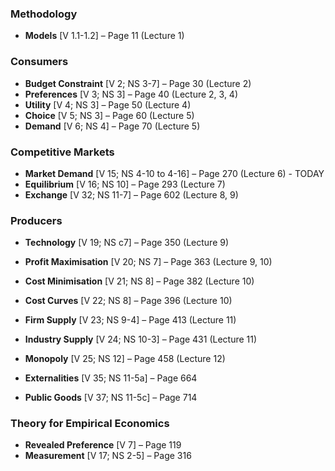 ### Methodology

- **Models** [V 1.1-1.2] – Page 11 (Lecture 1)
### Consumers

- **Budget Constraint** [V 2; NS 3-7] – Page 30 (Lecture 2)
- **Preferences** [V 3; NS 3] – Page 40 (Lecture 2, 3, 4)
- **Utility** [V 4; NS 3] – Page 50 (Lecture 4)
- **Choice** [V 5; NS 3] – Page 60 (Lecture 5)
- **Demand** [V 6; NS 4] – Page 70 (Lecture 5)
### Competitive Markets

- **Market Demand** [V 15; NS 4-10 to 4-16] – Page 270 (Lecture 6) - TODAY
- **Equilibrium** [V 16; NS 10] – Page 293 (Lecture 7)
- **Exchange** [V 32; NS 11-7] – Page 602 (Lecture 8, 9)
### Producers

- **Technology** [V 19; NS c7] – Page 350 (Lecture 9)
- **Profit Maximisation** [V 20; NS 7] – Page 363 (Lecture 9, 10)
- **Cost Minimisation** [V 21; NS 8] – Page 382 (Lecture 10)
- **Cost Curves** [V 22; NS 8] – Page 396 (Lecture 10)
- **Firm Supply** [V 23; NS 9-4] – Page 413 (Lecture 11)
- **Industry Supply** [V 24; NS 10-3] – Page 431 (Lecture 11)
- **Monopoly** [V 25; NS 12] – Page 458 (Lecture 12)


- **Externalities** [V 35; NS 11-5a] – Page 664
- **Public Goods** [V 37; NS 11-5c] – Page 714
### Theory for Empirical Economics

- **Revealed Preference** [V 7] – Page 119
- **Measurement** [V 17; NS 2-5] – Page 316